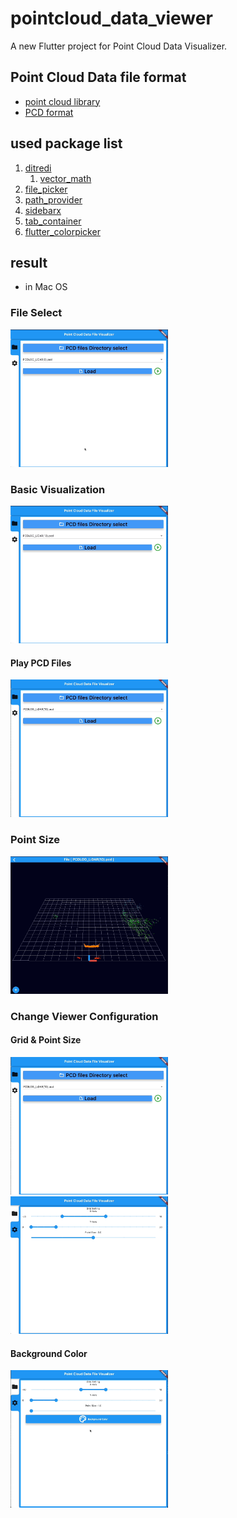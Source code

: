 # pointcloud_data_viewer

A new Flutter project for Point Cloud Data Visualizer.

## Point Cloud Data file format

- [point cloud library](https://pointclouds.org/)
- [PCD format](https://pointclouds.org/documentation/tutorials/pcd_file_format.html)

## used package list

1. [ditredi](https://pub.dev/packages/ditredi)
   1. [vector_math](https://pub.dev/packages/vector_math)
2. [file_picker](https://pub.dev/packages/file_picker)
3. [path_provider](https://pub.dev/packages/path_provider)
4. [sidebarx](https://pub.dev/packages/sidebarx)
5. [tab_container](https://pub.dev/packages/tab_container)
6. [flutter_colorpicker](https://pub.dev/packages/flutter_colorpicker)

## result

- in Mac OS

### File Select

<img src="./image/fileSelect.gif" width="50%" heigth="50%">

### Basic Visualization

<img src="./image/visual_basic.gif" width="50%" heigth="50%">

#### Play PCD Files

<img src="./image/visual_play.gif" width="50%" heigth="50%">

### Point Size

<img src="./image/pointSize_change.gif" width="50%" heigth="50%">

### Change Viewer Configuration

#### Grid & Point Size

<img src="./image/grid.gif" width="50%" heigth="50%">

<img src="./image/gird_point_size.gif" width="50%" heigth="50%">

#### Background Color

<img src="./image/backgroundColor.gif" width="50%" heigth="50%">
